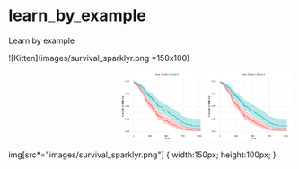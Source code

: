 # learn_by_example
Learn by example

![Kitten](images/survival_sparklyr.png =150x100)


<p align="right">
  <img src="images/survival_sparklyr.png" width="150" title="Survival plot Spark" href="https://kmezhoud.github.io/learn_by_example/survival_plot_sparklyr/survival_plot_sparklyr.html">
  <img src="images/survival_sparklyr.png" width="150" title="Survival plot Spark">
</p>


img[src*="images/survival_sparklyr.png"] {
   width:150px;
   height:100px;
}
